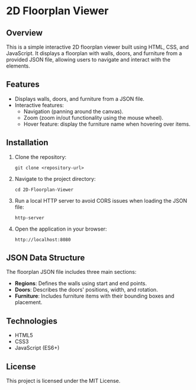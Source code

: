# 2D Floorplan Viewer

## Overview

This is a simple interactive 2D floorplan viewer built using HTML, CSS, and JavaScript. It displays a floorplan with walls, doors, and furniture from a provided JSON file, allowing users to navigate and interact with the elements.

## Features

- Displays walls, doors, and furniture from a JSON file.
- Interactive features:
  - Navigation (panning around the canvas).
  - Zoom (zoom in/out functionality using the mouse wheel).
  - Hover feature: display the furniture name when hovering over items.

## Installation

1. Clone the repository:
    ```
    git clone <repository-url>
    ```

2. Navigate to the project directory:
    ```
    cd 2D-Floorplan-Viewer
    ```

3. Run a local HTTP server to avoid CORS issues when loading the JSON file:
    ```
    http-server
    ```

4. Open the application in your browser:
    ```
    http://localhost:8080
    ```

## JSON Data Structure

The floorplan JSON file includes three main sections:
- **Regions**: Defines the walls using start and end points.
- **Doors**: Describes the doors' positions, width, and rotation.
- **Furniture**: Includes furniture items with their bounding boxes and placement.

## Technologies

- HTML5
- CSS3
- JavaScript (ES6+)

## License

This project is licensed under the MIT License.
